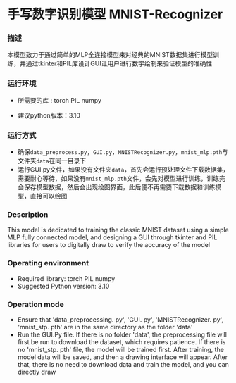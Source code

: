 # 手写数字识别模型 MNIST-Recognizer 

### 描述

本模型致力于通过简单的MLP全连接模型来对经典的MNIST数据集进行模型训练，并通过tkinter和PIL库设计GUI让用户进行数字绘制来验证模型的准确性

### 运行环境

- 所需要的库 : torch PIL numpy

- 建议python版本：3.10

### 运行方式

- 确保`data_preprocess.py`，`GUI.py`，`MNISTRecognizer.py`，`mnist_mlp.pth`与文件夹`data`在同一目录下
- 运行GUI.py文件，如果没有文件夹`data`，首先会运行预处理文件下载数据集，需要耐心等待，如果没有`mnist_mlp.pth`文件，会先对模型进行训练，训练完会保存模型数据，然后会出现绘图界面，此后便不再需要下载数据和训练模型，直接可以绘图

### Description

This model is dedicated to training the classic MNIST dataset using a simple MLP fully connected model, and designing a GUI through tkinter and PIL libraries for users to digitally draw to verify the accuracy of the model

### Operating environment
- Required library: torch PIL numpy
- Suggested Python version: 3.10
  
### Operation mode
- Ensure that 'data_preprocessing. py', 'GUI. py', 'MNISTRecognizer. py', 'mnist_stp. pth' are in the same directory as the folder 'data'
- Run the GUI.Py file. If there is no folder 'data', the preprocessing file will first be run to download the dataset, which requires patience. If there is no 'mnist_stp. pth' file, the model will be trained first. After training, the model data will be saved, and then a drawing interface will appear. After that, there is no need to download data and train the model, and you can directly draw
